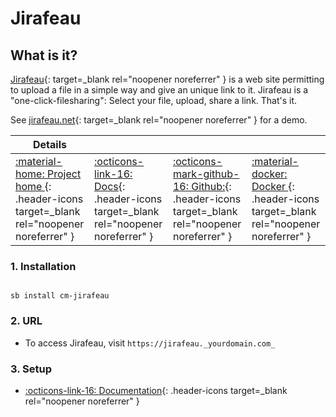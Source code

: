 # Jirafeau

## What is it?

[Jirafeau](https://gitlab.com/mojo42/Jirafeau){: target=_blank rel="noopener noreferrer" }  is a web site permitting to upload a file in a simple way and give an unique link to it. Jirafeau is a "one-click-filesharing": Select your file, upload, share a link. That's it.

See [jirafeau.net](https://jirafeau.net/){: target=_blank rel="noopener noreferrer" } for a demo.

| Details     |             |             |             |
|-------------|-------------|-------------|-------------|
| [:material-home: Project home ](https://gitlab.com/mojo42/Jirafeau){: .header-icons target=_blank rel="noopener noreferrer" } | [:octicons-link-16: Docs](https://gitlab.com/mojo42/Jirafeau){: .header-icons target=_blank rel="noopener noreferrer" } | [:octicons-mark-github-16: Github:](https://gitlab.com/mojo42/Jirafeau){: .header-icons target=_blank rel="noopener noreferrer" } | [:material-docker: Docker ](https://hub.docker.com/r/jgeusebroek/jirafeau){: .header-icons target=_blank rel="noopener noreferrer" }|

### 1. Installation

``` shell

sb install cm-jirafeau

```

### 2. URL

- To access Jirafeau, visit `https://jirafeau._yourdomain.com_`

### 3. Setup

- [:octicons-link-16: Documentation](https://gitlab.com/mojo42/Jirafeau){: .header-icons target=_blank rel="noopener noreferrer" }
